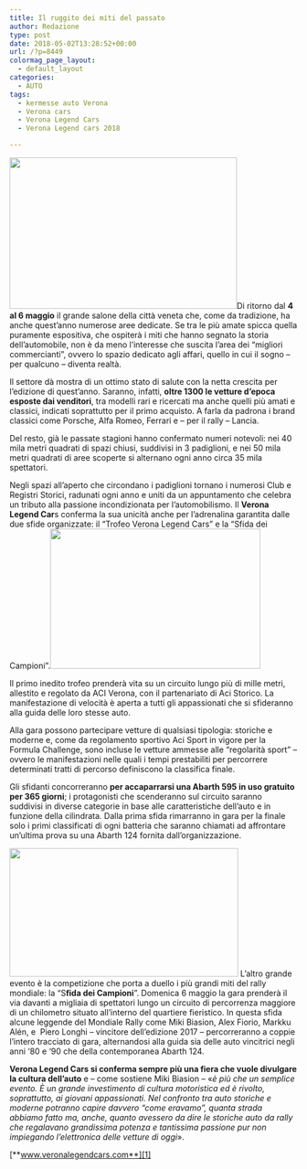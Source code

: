 ```yaml
---
title: Il ruggito dei miti del passato
author: Redazione
type: post
date: 2018-05-02T13:28:52+00:00
url: /?p=8449
colormag_page_layout:
  - default_layout
categories:
  - AUTO
tags:
  - kermesse auto Verona
  - Verona cars
  - Verona Legend Cars
  - Verona Legend cars 2018

---
```

<img decoding="async" loading="lazy" class=" wp-image-8450 alignleft" src="https://progressonline.it/wp-content/uploads/2018/05/sports-wpp18-300x200.jpg" alt="" width="398" height="265" />Di ritorno dal **4 al 6 maggio** il grande salone della città veneta che, come da tradizione, ha anche quest’anno numerose aree dedicate. Se tra le più amate spicca quella puramente espositiva, che ospiterà i miti che hanno segnato la storia dell’automobile, non è da meno l’interesse che suscita l’area dei “migliori commercianti”, ovvero lo spazio dedicato agli affari, quello in cui il sogno &#8211; per qualcuno &#8211; diventa realtà.

Il settore dà mostra di un ottimo stato di salute con la netta crescita per l’edizione di quest’anno. Saranno, infatti, **oltre 1300 le vetture d’epoca esposte dai venditori**, tra modelli rari e ricercati ma anche quelli più amati e classici, indicati soprattutto per il primo acquisto. A farla da padrona i brand classici come Porsche, Alfa Romeo, Ferrari e &#8211; per il rally &#8211; Lancia.

Del resto, già le passate stagioni hanno confermato numeri notevoli: nei 40 mila metri quadrati di spazi chiusi, suddivisi in 3 padiglioni, e nei 50 mila metri quadrati di aree scoperte si alternano ogni anno circa 35 mila spettatori.

Negli spazi all’aperto che circondano i padiglioni tornano i numerosi Club e Registri Storici, radunati ogni anno e uniti da un appuntamento che celebra un tributo alla passione incondizionata per l’automobilismo. Il **Verona Legend Car**s conferma la sua unicità anche per l’adrenalina garantita dalle due sfide organizzate: il “Trofeo Verona Legend Cars” e la “Sfida dei Campioni”.<img decoding="async" loading="lazy" class=" wp-image-8454 alignright" src="https://progressonline.it/wp-content/uploads/2018/05/Verona-Legend-Cars-2018-2-300x200.jpg" alt="" width="368" height="245" />

Il primo inedito trofeo prenderà vita su un circuito lungo più di mille metri, allestito e regolato da ACI Verona, con il partenariato di Aci Storico. La manifestazione di velocità è aperta a tutti gli appassionati che si sfideranno alla guida delle loro stesse auto.

Alla gara possono partecipare vetture di qualsiasi tipologia: storiche e moderne e, come da regolamento sportivo Aci Sport in vigore per la Formula Challenge, sono incluse le vetture ammesse alle “regolarità sport” – ovvero le manifestazioni nelle quali i tempi prestabiliti per percorrere determinati tratti di percorso definiscono la classifica finale.

Gli sfidanti concorreranno **per accaparrarsi una Abarth 595 in uso gratuito per 365 giorni**; i protagonisti che scenderanno sul circuito saranno suddivisi in diverse categorie in base alle caratteristiche dell’auto e in funzione della cilindrata. Dalla prima sfida rimarranno in gara per la finale solo i primi classificati di ogni batteria che saranno chiamati ad affrontare un’ultima prova su una Abarth 124 fornita dall’organizzazione.

<img decoding="async" loading="lazy" class=" wp-image-8452 alignleft" src="https://progressonline.it/wp-content/uploads/2018/05/verona-legend-cars-300x169.jpg" alt="" width="400" height="225" /> L’altro grande evento è la competizione che porta a duello i più grandi miti del rally mondiale: la “S**fida dei Campioni**”. Domenica 6 maggio la gara prenderà il via davanti a migliaia di spettatori lungo un circuito di percorrenza maggiore di un chilometro situato all’interno del quartiere fieristico. In questa sfida alcune leggende del Mondiale Rally come Miki Biasion, Alex Fiorio, Markku Alén, e  Piero Longhi &#8211; vincitore dell’edizione 2017 &#8211; percorreranno a coppie l’intero tracciato di gara, alternandosi alla guida sia delle auto vincitrici negli anni ‘80 e ‘90 che della contemporanea Abarth 124.

**Verona Legend Cars si conferma sempre più una fiera che vuole divulgare la cultura dell’auto** e &#8211; come sostiene Miki Biasion &#8211; «_è più che un semplice evento. È un grande investimento di cultura motoristica ed è rivolto, soprattutto, ai giovani appassionati. Nel confronto tra auto storiche e moderne potranno capire davvero “come eravamo”, quanta strada abbiamo fatto ma, anche, quanto avessero da dire le storiche auto da rally che regalavano grandissima potenza e tantissima passione pur non impiegando l’elettronica delle vetture di oggi_».

[**www.veronalegendcars.com**][1]

 [1]: https://www.veronalegendcars.com/